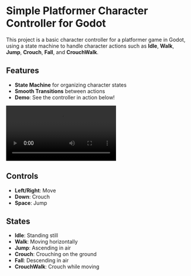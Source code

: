 # Simple Platformer Character Controller for Godot

This project is a basic character controller for a platformer game in Godot, using a state machine to handle character actions such as **Idle**, **Walk**, **Jump**, **Crouch**, **Fall**, and **CrouchWalk**.

## Features

- **State Machine** for organizing character states
- **Smooth Transitions** between actions
- **Demo**: See the controller in action below!

![Demo of Character Controller](./demo.avi)

## Controls

- **Left/Right**: Move
- **Down**: Crouch
- **Space**: Jump

## States

- **Idle**: Standing still
- **Walk**: Moving horizontally
- **Jump**: Ascending in air
- **Crouch**: Crouching on the ground
- **Fall**: Descending in air
- **CrouchWalk**: Crouch while moving
